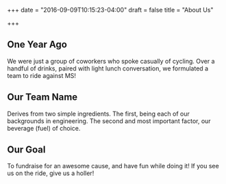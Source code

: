+++
date = "2016-09-09T10:15:23-04:00"
draft = false
title = "About Us"

+++

## One Year Ago

We were just a group of coworkers who spoke casually of cycling. Over a handful of drinks, paired with light lunch conversation, we formulated a team to ride against MS! 

## Our Team Name

Derives from two simple ingredients. The first, being each of our backgrounds in engineering. The second and most important factor, our beverage (fuel) of choice.

## Our Goal

To fundraise for an awesome cause, and have fun while doing it! If you see us on the ride, give us a holler!